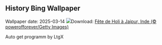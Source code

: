 ## History Bing Wallpaper
Wallpaper date: 2025-03-14
![](https://www.bing.com/th?id=OHR.HoliColors_FR-CA7352724547_UHD.jpg&w=1000)Download: [Fête de Holi à Jaipur, Inde (© powerofforever/Getty Images)](https://www.bing.com/th?id=OHR.HoliColors_FR-CA7352724547_UHD.jpg)

Auto get programm by LtgX
